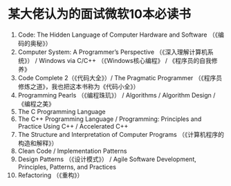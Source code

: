 # 某大佬认为的面试微软10本必读书

1. Code: The Hidden Language of Computer Hardware and Software （《编码的奥秘》）
2. Computer System: A Programmer’s Perspective （《深入理解计算机系统》） / Windows via C/C++ （《Windows核心编程》 / 《程序员的自我修养》
3. Code Complete 2（《代码大全》）/ The Pragmatic Programmer （《程序员修炼之道》，我也把这本书称为《代码小全》）
4. Programming Pearls （《编程珠玑》） / Algorithms / Algorithm Design / 《编程之美》
5. The C Programming Language
6. The C++ Programming Language / Programming: Principles and Practice Using C++ / Accelerated C++
7. The Structure and Interpretation of Computer Programs （《计算机程序的构造和解释》）
8. Clean Code / Implementation Patterns
9. Design Patterns （《设计模式》） / Agile Software Development, Principles, Patterns, and Practices
10. Refactoring （《重构》）
